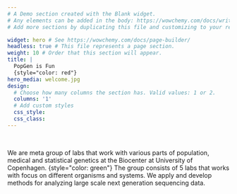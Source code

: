 ```yaml
---
# A Demo section created with the Blank widget.
# Any elements can be added in the body: https://wowchemy.com/docs/writing-markdown-latex/
# Add more sections by duplicating this file and customizing to your requirements.

widget: hero # See https://wowchemy.com/docs/page-builder/
headless: true # This file represents a page section.
weight: 10 # Order that this section will appear.
title: |
  PopGen is Fun
  {style="color: red"}
hero_media: welcome.jpg
design:
  # Choose how many columns the section has. Valid values: 1 or 2.
  columns: '1'
  # Add custom styles
  css_style:
  css_class:
---
```


<br>

We are meta group of labs that work with various parts of population, medical and statistical genetics at the Biocenter at University of Copenhagen.
{style="color: green"}
The group consists of 5 labs that works with focus on different organisms and systems. We apply and develop methods for analyzing large scale next generation sequencing data.
